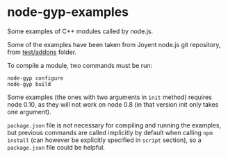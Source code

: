 node-gyp-examples
=================

Some examples of C++ modules called by node.js.

Some of the examples have been taken from Joyent node.js git repository, from [test/addons](https://github.com/joyent/node/tree/v0.10.26/test/addons) folder.

To compile a module, two commands must be run:

```
node-gyp configure
node-gyp build
```

Some examples (the ones with two arguments in `init` method) requires node 0.10, as they will not work on node 0.8 (in that version init only takes one argument).

`package.json` file is not necessary for compiling and running the examples, but previous commands are called implicitly by default when calling `npm install` (can however be explicitly specified in `script` section), so a `package.json` file could be helpful.
